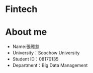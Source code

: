 # Fintech
# About me
* Name:張雅慈
* University：Soochow University
* Student ID：08170135
* Department：Big Data Management

